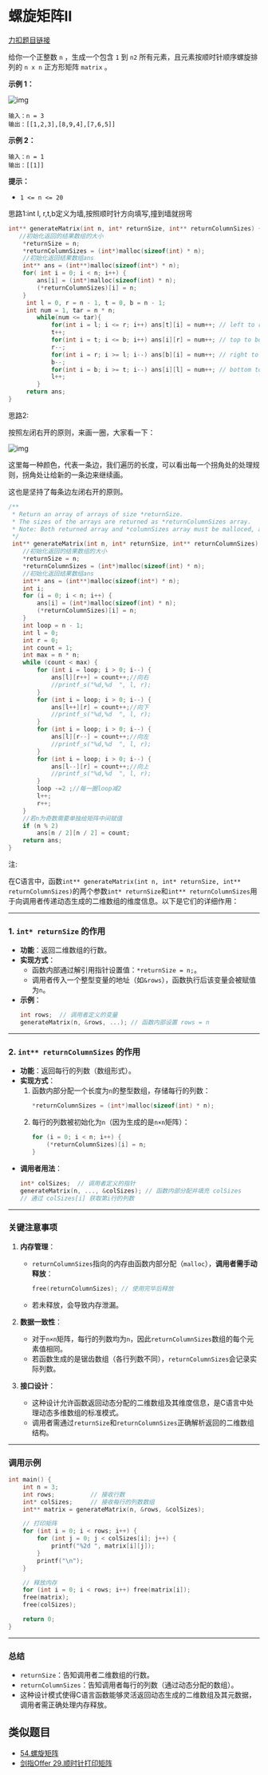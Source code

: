 # 螺旋矩阵II

[力扣题目链接](https://gitee.com/link?target=https%3A%2F%2Fleetcode.cn%2Fproblems%2Fspiral-matrix-ii%2F)

给你一个正整数 `n` ，生成一个包含 `1` 到 `n2` 所有元素，且元素按顺时针顺序螺旋排列的 `n x n` 正方形矩阵 `matrix` 。

**示例 1：**

![img](https://assets.leetcode.com/uploads/2020/11/13/spiraln.jpg)

```
输入：n = 3
输出：[[1,2,3],[8,9,4],[7,6,5]]
```

**示例 2：**

```
输入：n = 1
输出：[[1]]
```

**提示：**

- `1 <= n <= 20`

思路1:int l, r,t,b定义为墙,按照顺时针方向填写,撞到墙就拐弯

```c
int** generateMatrix(int n, int* returnSize, int** returnColumnSizes) {
   //初始化返回的结果数组的大小
    *returnSize = n;
    *returnColumnSizes = (int*)malloc(sizeof(int) * n);
    //初始化返回结果数组ans
    int** ans = (int**)malloc(sizeof(int*) * n);
    for( int i = 0; i < n; i++) {
        ans[i] = (int*)malloc(sizeof(int) * n);
        (*returnColumnSizes)[i] = n;
    }
     int l = 0, r = n - 1, t = 0, b = n - 1;
     int num = 1, tar = n * n;
        while(num <= tar){
            for(int i = l; i <= r; i++) ans[t][i] = num++; // left to right.
            t++;
            for(int i = t; i <= b; i++) ans[i][r] = num++; // top to bottom.
            r--;
            for(int i = r; i >= l; i--) ans[b][i] = num++; // right to left.
            b--;
            for(int i = b; i >= t; i--) ans[i][l] = num++; // bottom to top.
            l++;
        }
     return ans;
}
```



思路2:

按照左闭右开的原则，来画一圈，大家看一下：

![img](https://code-thinking-1253855093.file.myqcloud.com/pics/20220922102236.png)

这里每一种颜色，代表一条边，我们遍历的长度，可以看出每一个拐角处的处理规则，拐角处让给新的一条边来继续画。

这也是坚持了每条边左闭右开的原则。

```c
/**
 * Return an array of arrays of size *returnSize.
 * The sizes of the arrays are returned as *returnColumnSizes array.
 * Note: Both returned array and *columnSizes array must be malloced, assume caller calls free().
 */
 int** generateMatrix(int n, int* returnSize, int** returnColumnSizes) {
    //初始化返回的结果数组的大小
    *returnSize = n;
    *returnColumnSizes = (int*)malloc(sizeof(int) * n);
    //初始化返回结果数组ans
    int** ans = (int**)malloc(sizeof(int*) * n);
    int i;
    for (i = 0; i < n; i++) {
        ans[i] = (int*)malloc(sizeof(int) * n);
        (*returnColumnSizes)[i] = n;
    }
    int loop = n - 1;
    int l = 0;
    int r = 0;
    int count = 1;
    int max = n * n;
    while (count < max) {
        for (int i = loop; i > 0; i--) {
            ans[l][r++] = count++;//向右
            //printf_s("%d,%d  ", l, r);
        }
        for (int i = loop; i > 0; i--) {
            ans[l++][r] = count++;//向下
            //printf_s("%d,%d  ", l, r);
        }
        for (int i = loop; i > 0; i--) {
            ans[l][r--] = count++;//向左
            //printf_s("%d,%d  ", l, r);
        }
        for (int i = loop; i > 0; i--) {
            ans[l--][r] = count++;//向上
            //printf_s("%d,%d  ", l, r);
        }
        loop -=2 ;//每一圈loop减2
        l++;
        r++;
    }
    //若n为奇数需要单独给矩阵中间赋值
    if (n % 2)
        ans[n / 2][n / 2] = count;
    return ans;
}
```

注:

在C语言中，函数`int** generateMatrix(int n, int* returnSize, int** returnColumnSizes)`的两个参数`int* returnSize`和`int** returnColumnSizes`用于向调用者传递动态生成的二维数组的维度信息。以下是它们的详细作用：

---

### **1. `int* returnSize` 的作用**
- **功能**：返回二维数组的行数。
- **实现方式**：
  - 函数内部通过解引用指针设置值：`*returnSize = n;`。
  - 调用者传入一个整型变量的地址（如`&rows`），函数执行后该变量会被赋值为`n`。
- **示例**：
  ```c
  int rows;  // 调用者定义的变量
  generateMatrix(n, &rows, ...); // 函数内部设置 rows = n
  ```

---

### **2. `int** returnColumnSizes` 的作用**
- **功能**：返回每行的列数（数组形式）。
- **实现方式**：
  1. 函数内部分配一个长度为`n`的整型数组，存储每行的列数：
     ```c
     *returnColumnSizes = (int*)malloc(sizeof(int) * n);
     ```
  2. 每行的列数被初始化为`n`（因为生成的是`n×n`矩阵）：
     ```c
     for (i = 0; i < n; i++) {
         (*returnColumnSizes)[i] = n;
     }
     ```
- **调用者用法**：
  ```c
  int* colSizes;  // 调用者定义的指针
  generateMatrix(n, ..., &colSizes); // 函数内部分配并填充 colSizes
  // 通过 colSizes[i] 获取第i行的列数
  ```

---

### **关键注意事项**
1. **内存管理**：
   - `returnColumnSizes`指向的内存由函数内部分配（`malloc`），**调用者需手动释放**：
     ```c
     free(returnColumnSizes); // 使用完毕后释放
     ```
   - 若未释放，会导致内存泄漏。

2. **数据一致性**：
   - 对于`n×n`矩阵，每行的列数均为`n`，因此`returnColumnSizes`数组的每个元素值相同。
   - 若函数生成的是锯齿数组（各行列数不同），`returnColumnSizes`会记录实际列数。

3. **接口设计**：
   - 这种设计允许函数返回动态分配的二维数组及其维度信息，是C语言中处理动态多维数组的标准模式。
   - 调用者需通过`returnSize`和`returnColumnSizes`正确解析返回的二维数组结构。

---

### **调用示例**
```c
int main() {
    int n = 3;
    int rows;          // 接收行数
    int* colSizes;     // 接收每行的列数数组
    int** matrix = generateMatrix(n, &rows, &colSizes);

    // 打印矩阵
    for (int i = 0; i < rows; i++) {
        for (int j = 0; j < colSizes[i]; j++) {
            printf("%2d ", matrix[i][j]);
        }
        printf("\n");
    }

    // 释放内存
    for (int i = 0; i < rows; i++) free(matrix[i]);
    free(matrix);
    free(colSizes);

    return 0;
}
```

---

### **总结**
- `returnSize`：告知调用者二维数组的行数。
- `returnColumnSizes`：告知调用者每行的列数（通过动态分配的数组）。
- 这种设计模式使得C语言函数能够灵活返回动态生成的二维数组及其元数据，调用者需正确处理内存释放。

## 类似题目

- [54.螺旋矩阵](https://gitee.com/link?target=https%3A%2F%2Fleetcode.cn%2Fproblems%2Fspiral-matrix%2F)
- [剑指Offer 29.顺时针打印矩阵](https://gitee.com/link?target=https%3A%2F%2Fleetcode.cn%2Fproblems%2Fshun-shi-zhen-da-yin-ju-zhen-lcof%2F)